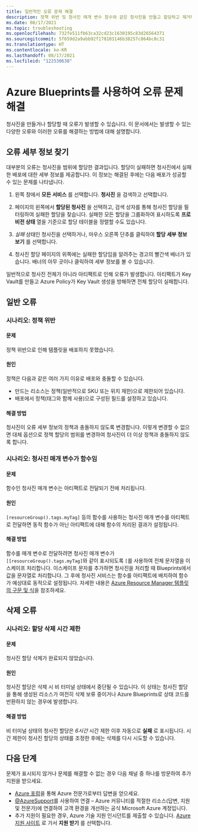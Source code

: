```yaml
---
title: 일반적인 오류 문제 해결
description: 정책 위반 및 청사진 매개 변수 함수와 같은 청사진을 만들고 할당하고 제거하는 문제를 해결하는 방법에 대해 알아봅니다.
ms.date: 08/17/2021
ms.topic: troubleshooting
ms.openlocfilehash: 732fe511fb63ca32cd23c1630195c83d26564371
ms.sourcegitcommit: 5f659d2a9abb92f178103146b38257c864bc8c31
ms.translationtype: HT
ms.contentlocale: ko-KR
ms.lasthandoff: 08/17/2021
ms.locfileid: "122530638"
---
```

# <a name="troubleshoot-errors-using-azure-blueprints"></a>Azure Blueprints를 사용하여 오류 문제 해결

청사진을 만들거나 할당할 때 오류가 발생할 수 있습니다. 이 문서에서는 발생할 수 있는 다양한 오류와 이러한 오류를 해결하는 방법에 대해 설명합니다.

## <a name="finding-error-details"></a>오류 세부 정보 찾기

대부분의 오류는 청사진을 범위에 할당한 결과입니다. 할당이 실패하면 청사진에서 실패한 배포에 대한 세부 정보를 제공합니다. 이 정보는 해결된 후에는 다음 배포가 성공할 수 있는 문제를 나타냅니다.

1. 왼쪽 창에서 **모든 서비스** 를 선택합니다. **청사진** 을 검색하고 선택합니다.

1. 페이지의 왼쪽에서 **할당된 청사진** 을 선택하고, 검색 상자를 통해 청사진 할당을 필터링하여 실패한 할당을 찾습니다. 실패한 모든 할당을 그룹화하여 표시하도록 **프로비전 상태** 열을 기준으로 할당 테이블을 정렬할 수도 있습니다.

1. _실패_ 상태인 청사진을 선택하거나, 마우스 오른쪽 단추를 클릭하여 **할당 세부 정보 보기** 를 선택합니다.

1. 청사진 할당 페이지의 위쪽에는 실패한 할당임을 알려주는 경고의 빨간색 배너가 있습니다. 배너의 아무 곳이나 클릭하여 세부 정보를 볼 수 있습니다.

일반적으로 청사진 전체가 아니라 아티팩트로 인해 오류가 발생합니다. 아티팩트가 Key Vault를 만들고 Azure Policy가 Key Vault 생성을 방해하면 전체 할당이 실패합니다.

## <a name="general-errors"></a>일반 오류

### <a name="scenario-policy-violation"></a><a name="policy-violation"></a>시나리오: 정책 위반

#### <a name="issue"></a>문제

정책 위반으로 인해 템플릿을 배포하지 못했습니다.

#### <a name="cause"></a>원인

정책은 다음과 같은 여러 가지 이유로 배포와 충돌할 수 있습니다.

- 만드는 리소스는 정책(일반적으로 SKU 또는 위치 제한)으로 제한되어 있습니다.
- 배포에서 정책(태그와 함께 사용)으로 구성된 필드를 설정하고 있습니다.

#### <a name="resolution"></a>해결 방법

청사진이 오류 세부 정보의 정책과 충돌하지 않도록 변경합니다. 이렇게 변경할 수 없으면 대체 옵션으로 정책 할당의 범위를 변경하여 청사진이 더 이상 정책과 충돌하지 않도록 합니다.

### <a name="scenario-blueprint-parameter-is-a-function"></a><a name="escape-function-parameter"></a>시나리오: 청사진 매개 변수가 함수임

#### <a name="issue"></a>문제

함수인 청사진 매개 변수는 아티팩트로 전달되기 전에 처리됩니다.

#### <a name="cause"></a>원인

`[resourceGroup().tags.myTag]` 등의 함수를 사용하는 청사진 매개 변수를 아티팩트로 전달하면 동적 함수가 아닌 아티팩트에 대해 함수의 처리된 결과가 설정됩니다.

#### <a name="resolution"></a>해결 방법

함수를 매개 변수로 전달하려면 청사진 매개 변수가 `[[resourceGroup().tags.myTag]`와 같이 표시되도록 `[`를 사용하여 전체 문자열을 이스케이프 처리합니다. 이스케이프 문자를 추가하면 청사진을 처리할 때 Blueprints에서 값을 문자열로 처리합니다. 그 후에 청사진 서비스는 함수를 아티팩트에 배치하여 함수가 예상대로 동적으로 설정됩니다. 자세한 내용은 [Azure Resource Manager 템플릿의 구문 및 식](../../../azure-resource-manager/templates/template-expressions.md)을 참조하세요.

## <a name="delete-errors"></a>삭제 오류

### <a name="scenario-assignment-deletion-timeout"></a><a name="assign-delete-timeout"></a>시나리오: 할당 삭제 시간 제한

#### <a name="issue"></a>문제

청사진 할당 삭제가 완료되지 않았습니다.

#### <a name="cause"></a>원인

청사진 할당은 삭제 시 비 터미널 상태에서 중단될 수 있습니다. 이 상태는 청사진 할당을 통해 생성된 리소스가 여전히 삭제 보류 중이거나 Azure Blueprints로 상태 코드를 반환하지 않는 경우에 발생합니다.

#### <a name="resolution"></a>해결 방법

비 터미널 상태의 청사진 할당은 _6시간_ 시간 제한 이후 자동으로 **실패** 로 표시됩니다. 시간 제한이 청사진 할당의 상태를 조정한 후에는 삭제를 다시 시도할 수 있습니다.

## <a name="next-steps"></a>다음 단계

문제가 표시되지 않거나 문제를 해결할 수 없는 경우 다음 채널 중 하나를 방문하여 추가 지원을 받으세요.

- [Azure 포럼](https://azure.microsoft.com/support/forums/)을 통해 Azure 전문가로부터 답변을 얻으세요.
- [@AzureSupport](https://twitter.com/azuresupport)를 사용하여 연결 – Azure 커뮤니티를 적절한 리소스(답변, 지원 및 전문가)에 연결하여 고객 환경을 개선하는 공식 Microsoft Azure 계정입니다.
- 추가 지원이 필요한 경우, Azure 기술 지원 인시던트를 제출할 수 있습니다. [Azure 지원 사이트](https://azure.microsoft.com/support/options/) 로 가서 **지원 받기** 를 선택합니다.
